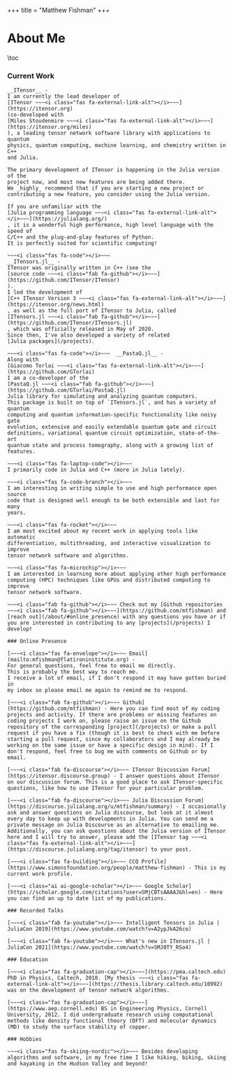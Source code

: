+++
title = "Matthew Fishman"
+++

# About Me

\toc

### Current Work

~~~<i class="fas fa-draw-polygon"></i>~~~
__ITensor__ -
I am currently the lead developer of
[ITensor ~~~<i class="fas fa-external-link-alt"></i>~~~](https://itensor.org)
(co-developed with 
[Miles Stoudenmire ~~~<i class="fas fa-external-link-alt"></i>~~~](https://itensor.org/miles)
), a leading tensor network software library with applications to quantum
physics, quantum computing, machine learning, and chemistry written in C++
and Julia.

The primary development of ITensor is happening in the Julia version of the
project now, and most new features are being added there.
We _highly_ recommend that if you are starting a new project or
contributing a new feature, you consider using the Julia version.

If you are unfamiliar with the
[Julia programming language ~~~<i class="fas fa-external-link-alt"></i>~~~](https://julialang.org/)
, it is a wonderful high performance, high level language with the speed of
C/C++ and the plug-and-play features of Python.
It is perfectly suited for scientific computing!

~~~<i class="fas fa-code"></i>~~~
__ITensors.jl__ -
ITensor was originally written in C++ (see the
[source code ~~~<i class="fab fa-github"></i>~~~](https://github.com/ITensor/ITensor)
).
I led the development of
[C++ ITensor Version 3 ~~~<i class="fas fa-external-link-alt"></i>~~~](https://itensor.org/news.html)
, as well as the full port of ITensor to Julia, called
[ITensors.jl ~~~<i class="fab fa-github"></i>~~~](https://github.com/ITensor/ITensors.jl)
, which was officially released in May of 2020.
Since then, I've also developed a variety of related
[Julia packages](/projects).

~~~<i class="fas fa-code"></i>~~~  __PastaQ.jl__ -
Along with
[Giacomo Torlai ~~~<i class="fas fa-external-link-alt"></i>~~~](https://github.com/GTorlai)
I am a co-developer of the
[PastaQ.jl ~~~<i class="fab fa-github"></i>~~~](https://github.com/GTorlai/PastaQ.jl)
Julia library for simulating and analyzing quantum computers.
This package is built on top of `ITensors.jl`, and has a variety of quantum
computing and quantum information-specific functionality like noisy gate
evolution, extensive and easily extendable quantum gate and circuit
definitions, variational quantum circuit optimization, state-of-the-art
quantum state and process tomography, along with a growing list of features.

~~~<i class="fas fa-laptop-code"></i>~~~
I primarily code in Julia and C++ (more in Julia lately).

~~~<i class="fas fa-code-branch"></i>~~~
I am interesting in writing simple to use and high performance open source
code that is designed well enough to be both extensible and last for many
years.

~~~<i class="fas fa-rocket"></i>~~~
I am most excited about my recent work in applying tools like automatic
differentiation, multithreading, and interactive visualization to improve
tensor network software and algorithms.

~~~<i class="fas fa-microchip"></i>~~~
I am interested in learning more about applying other high performance
computing (HPC) techniques like GPUs and distributed computing to improve
tensor network software.

~~~<i class="fab fa-github"></i>~~~ Check out my [Github repositories ~~~<i class="fab fa-github"></i>~~~](https://github.com/mtfishman) and [reach out](/about/#online_presence) with any questions you have or if you are interested in contributing to any [projects](/projects) I develop!

### Online Presence

[~~~<i class="fas fa-envelope"></i>~~~ Email](mailto:mfishman@flatironinstitute.org) -
For general questions, feel free to email me directly.
This is probably the best way to reach me.
I receive a lot of email, if I don't respond it may have gotten buried in
my inbox so please email me again to remind me to respond.

[~~~<i class="fab fa-github"></i>~~~ Github](https://github.com/mtfishman) - Here you can find most of my coding projects and activity. If there are problems or missing features on coding projects I work on, please raise an issue on the Github repository of the corresponding [project](/projects) or make a pull request if you have a fix (though it is best to check with me before starting a pull request, since my collaborators and I may already be working on the same issue or have a specific design in mind). If I don't respond, feel free to bug me with comments on Github or by email.

[~~~<i class="fab fa-discourse"></i>~~~ ITensor Discussion Forum](https://itensor.discourse.group) - I answer questions about ITensor on our discussion forum. This is a good place to ask ITensor-specific questions, like how to use ITensor for your particular problem.

[~~~<i class="fab fa-discourse"></i>~~~ Julia Discussion Forum](https://discourse.julialang.org/u/mtfishman/summary) - I occasionally ask and answer questions on Julia discourse, but look at it almost every day to keep up with developments in Julia. You can send me a private message on Julia Discourse as an alternative to emailing me. Additionally, you can ask questions about the Julia version of ITensor here and I will try to answer, please add the [ITensor tag ~~~<i class="fas fa-external-link-alt"></i>~~~](https://discourse.julialang.org/tag/itensor) to your post.

[~~~<i class="fas fa-building"></i>~~~ CCQ Profile](https://www.simonsfoundation.org/people/matthew-fishman) - This is my current work profile.

[~~~<i class="ai ai-google-scholar"></i>~~~ Google Scholar](https://scholar.google.com/citations?user=SMjCBTsAAAAJ&hl=en) - Here you can find an up to date list of my publications.

### Recorded Talks

[~~~<i class="fab fa-youtube"></i>~~~ Intelligent Tensors in Julia | JuliaCon 2019](https://www.youtube.com/watch?v=A2ypJkA26co)

[~~~<i class="fab fa-youtube"></i>~~~ What's new in ITensors.jl | JuliaCon 2021](https://www.youtube.com/watch?v=SMJ0TY_RSo4)

### Education

[~~~<i class="fas fa-graduation-cap"></i>~~~](https://pma.caltech.edu) PhD in Physics, Caltech, 2018. [My thesis ~~~<i class="fas fa-external-link-alt"></i>~~~](https://thesis.library.caltech.edu/10992) was on the development of tensor network algorithms.

[~~~<i class="fas fa-graduation-cap"></i>~~~](https://www.aep.cornell.edu) BS in Engineering Physics, Cornell University, 2012. I did undergraduate research using computational methods like density functional theory (DFT) and molecular dynamics (MD) to study the surface stability of copper.

### Hobbies

~~~<i class="fas fa-skiing-nordic"></i>~~~ Besides developing algorithms and software, in my free time I like hiking, biking, skiing and kayaking in the Hudson Valley and beyond!
